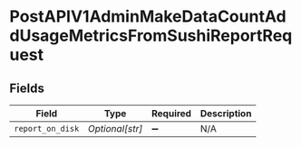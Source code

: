 # PostAPIV1AdminMakeDataCountAddUsageMetricsFromSushiReportRequest


## Fields

| Field              | Type               | Required           | Description        |
| ------------------ | ------------------ | ------------------ | ------------------ |
| `report_on_disk`   | *Optional[str]*    | :heavy_minus_sign: | N/A                |